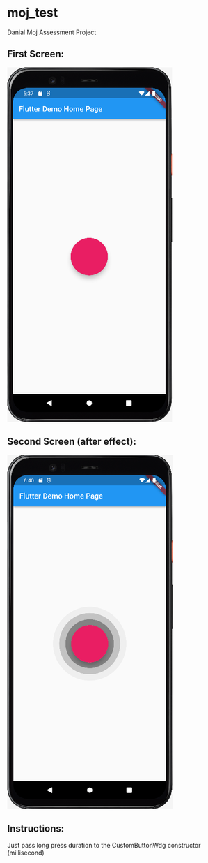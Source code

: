 # moj_test

Danial Moj Assessment Project

## First Screen:
<img src="https://github.com/pigivc/moj_test/blob/master/screens/Screen%20Shot%201401-02-12%20at%2018.37.59.png" />

## Second Screen (after effect):
<img src="https://github.com/pigivc/moj_test/blob/master/screens/Screen%20Shot%201401-02-12%20at%2018.40.59.png" />

## Instructions:

Just pass long press duration to the CustomButtonWdg constructor (millisecond)
